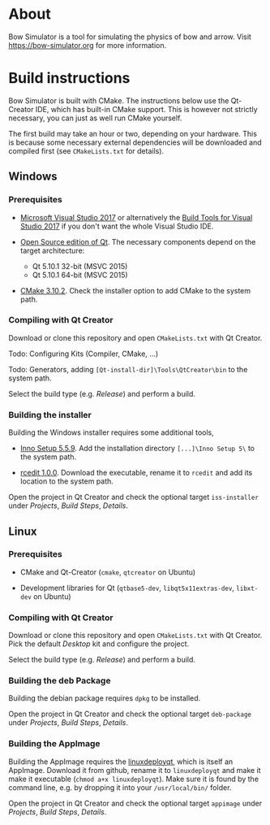 # About

Bow Simulator is a tool for simulating the physics of bow and arrow.
Visit https://bow-simulator.org for more information.

# Build instructions

Bow Simulator is built with CMake.
The instructions below use the Qt-Creator IDE, which has built-in CMake support.
This is however not strictly necessary, you can just as well run CMake yourself.

The first build may take an hour or two, depending on your hardware.
This is because some necessary external dependencies will be downloaded and compiled first (see `CMakeLists.txt` for details).

## Windows

### Prerequisites

* [Microsoft Visual Studio 2017](https://www.visualstudio.com/downloads/) or alternatively the [Build Tools for Visual Studio 2017](https://www.visualstudio.com/downloads/#build-tools-for-visual-studio-2017) if you don't want the whole Visual Studio IDE.

* [Open Source edition of Qt](https://www.qt.io/download). The necessary components depend on the target architecture:
    * Qt 5.10.1 32-bit (MSVC 2015)
    * Qt 5.10.1 64-bit (MSVC 2015)

* [CMake 3.10.2](https://cmake.org/download/). Check the installer option to add CMake to the system path.

### Compiling with Qt Creator

Download or clone this repository and open `CMakeLists.txt` with Qt Creator.

Todo: Configuring Kits (Compiler, CMake, ...)

Todo: Generators, adding `[Qt-install-dir]\Tools\QtCreator\bin` to the system path.

Select the build type (e.g. *Release*) and perform a build.

### Building the installer

Building the Windows installer requires some additional tools,

* [Inno Setup 5.5.9](http://www.jrsoftware.org/isdl.php). Add the installation directory `[...]\Inno Setup 5\` to the system path.

* [rcedit 1.0.0](https://github.com/electron/rcedit/releases). Download the executable, rename it to `rcedit` and add its location to the system path.

Open the project in Qt Creator and check the optional target `iss-installer` under *Projects*, *Build Steps*, *Details*.

## Linux

### Prerequisites

* CMake and Qt-Creator (`cmake`, `qtcreator` on Ubuntu)

* Development libraries for Qt (`qtbase5-dev`, `libqt5x11extras-dev`, `libxt-dev` on Ubuntu)

### Compiling with Qt Creator

Download or clone this repository and open `CMakeLists.txt` with Qt Creator.
Pick the default *Desktop* kit and configure the project.

Select the build type (e.g. *Release*) and perform a build.

### Building the deb Package

Building the debian package requires `dpkg` to be installed. 

Open the project in Qt Creator and check the optional target `deb-package` under *Projects*, *Build Steps*, *Details*.

### Building the AppImage

Building the AppImage requires the [linuxdeployqt](https://github.com/probonopd/linuxdeployqt/releases), which is itself an AppImage.
Download it from github, rename it to `linuxdeployqt` and make it make it executable (`chmod a+x linuxdeployqt`).
Make sure it is found by the command line, e.g. by dropping it into your `/usr/local/bin/` folder.

Open the project in Qt Creator and check the optional target `appimage` under *Projects*, *Build Steps*, *Details*.
